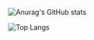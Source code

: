 
![Anurag's GitHub stats](https://github-readme-stats.vercel.app/api?username=lambdavi\&rank_icon=github)

![Top Langs](https://github-readme-stats.vercel.app/api/top-langs/?username=lambdavi)
